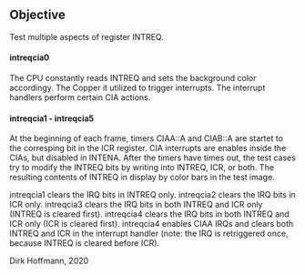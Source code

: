 ## Objective

Test multiple aspects of register INTREQ.

#### intreqcia0

The CPU constantly reads INTREQ and sets the background color accordingy. The Copper it utilized to trigger interrupts. The interrupt handlers perform certain CIA actions.

#### intreqcia1 - intreqcia5

At the beginning of each frame, timers CIAA::A and CIAB::A are startet to the corresping bit in the ICR register. CIA interrupts are enables inside the CIAs, but disabled in INTENA. After the timers have times out, the test cases try to modify the INTREQ bits by writing into INTREQ, ICR, or both. The resulting contents of INTREQ in display by color bars in the test image. 

intreqcia1 clears the IRQ bits in INTREQ only. intreqcia2 clears the IRQ bits in ICR only. intreqcia3 clears the IRQ bits in both INTREQ and ICR only (INTREQ is cleared first). intreqcia4 clears the IRQ bits in both INTREQ and ICR only (ICR is cleared first). intreqcia4 enables CIAA IRQs and clears both INTREQ and ICR in the interrupt handler (note: the IRQ is retriggered once, because INTREQ is cleared before ICR).


Dirk Hoffmann, 2020

